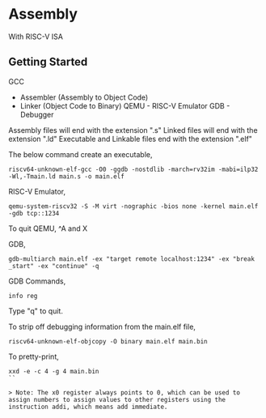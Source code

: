 # Assembly

With RISC-V ISA

## Getting Started

GCC
- Assembler (Assembly to Object Code)
- Linker (Object Code to Binary)
QEMU - RISC-V Emulator
GDB - Debugger

Assembly files will end with the extension ".s"
Linked files will end with the extension ".ld"
Executable and Linkable files end with the extension ".elf"

The below command create an executable,

```
riscv64-unknown-elf-gcc -O0 -ggdb -nostdlib -march=rv32im -mabi=ilp32 -Wl,-Tmain.ld main.s -o main.elf
```

RISC-V Emulator,

```
qemu-system-riscv32 -S -M virt -nographic -bios none -kernel main.elf -gdb tcp::1234
```

To quit QEMU, ^A and X

GDB,

```
gdb-multiarch main.elf -ex "target remote localhost:1234" -ex "break _start" -ex "continue" -q
```

GDB Commands,

```
info reg
```

Type "q" to quit.

To strip off debugging information from the main.elf file,

```
riscv64-unknown-elf-objcopy -O binary main.elf main.bin
```

To pretty-print,

```
xxd -e -c 4 -g 4 main.bin
``

> Note: The x0 register always points to 0, which can be used to assign numbers to assign values to other registers using the instruction addi, which means add immediate.